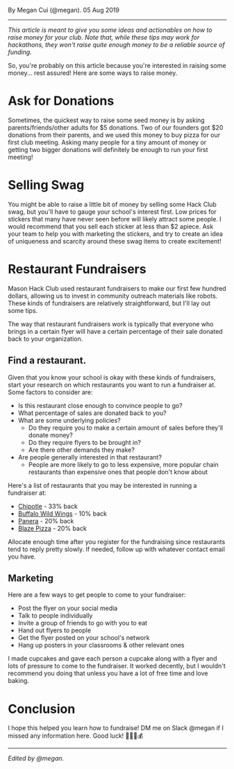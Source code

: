 By Megan Cui (@megan). 05 Aug 2019

---

_This article is meant to give you some ideas and actionables on how to raise money for your club. Note that, while these tips may work for hackathons, they won't raise quite enough money to be a reliable source of funding._

So, you're probably on this article because you're interested in raising some money... rest assured! Here are some ways to raise money.

# Ask for Donations

Sometimes, the quickest way to raise some seed money is by asking parents/friends/other adults for $5 donations. Two of our founders got $20 donations from their parents, and we used this money to buy pizza for our first club meeting. Asking many people for a tiny amount of money or getting two bigger donations will definitely be enough to run your first meeting!

# Selling Swag

You might be able to raise a little bit of money by selling some Hack Club swag, but you'll have to gauge your school's interest first. Low prices for stickers that many have never seen before will likely attract some people. I would recommend that you sell each sticker at less than $2 apiece. Ask your team to help you with marketing the stickers, and try to create an idea of uniqueness and scarcity around these swag items to create excitement!

# Restaurant Fundraisers

Mason Hack Club used restaurant fundraisers to make our first few hundred dollars, allowing us to invest in community outreach materials like robots. These kinds of fundraisers are relatively straightforward, but I'll lay out some tips.

The way that restaurant fundraisers work is typically that everyone who brings in a certain flyer will have a certain percentage of their sale donated back to your organization.

## Find a restaurant.

Given that you know your school is okay with these kinds of fundraisers, start your research on which restaurants you want to run a fundraiser at. Some factors to consider are:

- Is this restaurant close enough to convince people to go?
- What percentage of sales are donated back to you?
- What are some underlying policies?
  - Do they require you to make a certain amount of sales before they'll donate money?
  - Do they require flyers to be brought in?
  - Are there other demands they make?
- Are people generally interested in that restaurant?
  - People are more likely to go to less expensive, more popular chain restaurants than expensive ones that people don't know about

Here's a list of restaurants that you may be interested in running a fundraiser at:

- [Chipotle](https://community.chipotle.com/fundraisers) - 33% back
- [Buffalo Wild Wings](https://ewrf.buffalowildwings.com/) - 10% back
- [Panera](http://fundraising.panerabread.com/) - 20% back
- [Blaze Pizza](https://blazepizza.com/fundraising/) - 20% back

Allocate enough time after you register for the fundraising since restaurants tend to reply pretty slowly. If needed, follow up with whatever contact email you have.

## Marketing

Here are a few ways to get people to come to your fundraiser:

- Post the flyer on your social media
- Talk to people individually
- Invite a group of friends to go with you to eat
- Hand out flyers to people
- Get the flyer posted on your school's network
- Hang up posters in your classrooms & other relevant ones

I made cupcakes and gave each person a cupcake along with a flyer and lots of pressure to come to the fundraiser. It worked decently, but I wouldn't recommend you doing that unless you have a lot of free time and love baking.

# Conclusion

I hope this helped you learn how to fundraise! DM me on Slack @megan if I missed any information here. Good luck! 💸💵🤑💰

---

_Edited by @megan._